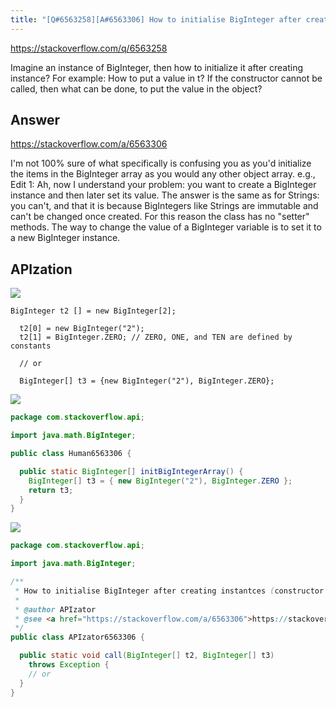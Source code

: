 ```yaml
---
title: "[Q#6563258][A#6563306] How to initialise BigInteger after creating instantces (constructor can't be called)"
---
```


https://stackoverflow.com/q/6563258

Imagine an instance of BigInteger, then how to initialize it after creating instance?
For example:
How to put a value in t?
If the constructor cannot be called, then what can be done, to put the value in the object?

## Answer

https://stackoverflow.com/a/6563306

I&#x27;m not 100% sure of what specifically is confusing you as you&#x27;d initialize the items in the BigInteger array as you would any other object array. e.g.,
Edit 1:
Ah, now I understand your problem: you want to create a BigInteger instance and then later set its value.  The answer is the same as for Strings: you can&#x27;t, and that it is because BigIntegers like Strings are immutable and can&#x27;t be changed once created. For this reason the class has no &quot;setter&quot; methods. The way to change the value of a BigInteger variable is to set it to a new BigInteger instance.

## APIzation

<div class="code-3columns-row">

<div class="code-3columns-column">

<div><img src="/stackoverflow.png" /></div>

```plain
BigInteger t2 [] = new BigInteger[2];

  t2[0] = new BigInteger("2");
  t2[1] = BigInteger.ZERO; // ZERO, ONE, and TEN are defined by constants

  // or

  BigInteger[] t3 = {new BigInteger("2"), BigInteger.ZERO};
```

</div>

<div class="code-3columns-column">

<div><img src="/human.png" /></div>

```java
package com.stackoverflow.api;

import java.math.BigInteger;

public class Human6563306 {

  public static BigInteger[] initBigIntegerArray() {
    BigInteger[] t3 = { new BigInteger("2"), BigInteger.ZERO };
    return t3;
  }
}

```

</div>

<div class="code-3columns-column">

<div><img src="/apizator.png" /></div>

```java
package com.stackoverflow.api;

import java.math.BigInteger;

/**
 * How to initialise BigInteger after creating instantces (constructor can't be called)
 *
 * @author APIzator
 * @see <a href="https://stackoverflow.com/a/6563306">https://stackoverflow.com/a/6563306</a>
 */
public class APIzator6563306 {

  public static void call(BigInteger[] t2, BigInteger[] t3)
    throws Exception {
    // or
  }
}

```

</div>

</div>
